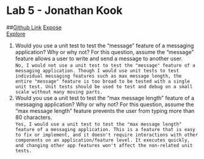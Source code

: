 # Lab 5 - Jonathan Kook
##[Github Link](https://jkook9513.github.io/cse110-lab5/)
[Expose](/expose.html)<br>
[Explore](/explore.html)
1. Would you use a unit test to test the “message” feature of a messaging application? Why or why not? For this question, assume the “message” feature allows a user to write and send a message to another user. <br>
`No, I would not use a unit test to test the "message" feature of a messaging application. Though I would use unit tests to test individual messaging features such as max message length, the entire "message" feature is too broad to be tested with a single unit test. Unit tests should be used to test and debug on a small scale without many moving parts.`
2. Would you use a unit test to test the “max message length” feature of a messaging application? Why or why not? For this question, assume the “max message length” feature prevents the user from typing more than 80 characters. <br>
`Yes, I would use a unit test to test the "max message length" feature of a messaging application. This is a feature that is easy to fix or implement, and it doesn't require interactions with other components on an application/feature level. It executes quickly, and changing other app features won't affect the non-related unit tests.`
